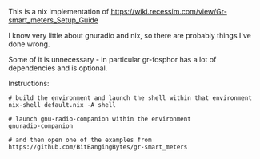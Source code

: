 This is a nix implementation of https://wiki.recessim.com/view/Gr-smart_meters_Setup_Guide

I know very little about gnuradio and nix, so there are probably things I've done wrong.

Some of it is unnecessary - in particular gr-fosphor has a lot of dependencies and is optional.

Instructions:

```
# build the environment and launch the shell within that environment
nix-shell default.nix -A shell

# launch gnu-radio-companion within the environment
gnuradio-companion

# and then open one of the examples from https://github.com/BitBangingBytes/gr-smart_meters
```
